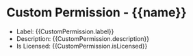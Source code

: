 <!-- Custom Permission -->
# Custom Permission - {{name}}

- Label: {{CustomPermission.label}}
- Description: {{CustomPermission.description}}
- Is Licensed: {{CustomPermission.isLicensed}}
